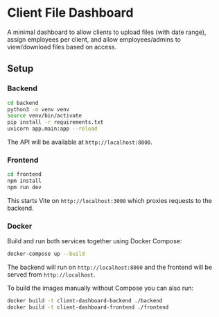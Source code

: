 # Client File Dashboard

A minimal dashboard to allow clients to upload files (with date range), assign employees per client, and allow employees/admins to view/download files based on access.

## Setup

### Backend

```bash
cd backend
python3 -m venv venv
source venv/bin/activate
pip install -r requirements.txt
uvicorn app.main:app --reload
```

The API will be available at `http://localhost:8000`.

### Frontend

```bash
cd frontend
npm install
npm run dev
```

This starts Vite on `http://localhost:3000` which proxies requests to the backend.

### Docker

Build and run both services together using Docker Compose:

```bash
docker-compose up --build
```

The backend will run on `http://localhost:8000` and the frontend will be served from `http://localhost`.

To build the images manually without Compose you can also run:

```bash
docker build -t client-dashboard-backend ./backend
docker build -t client-dashboard-frontend ./frontend
```

